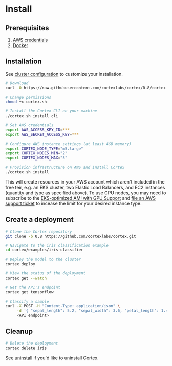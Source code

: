 # Install

## Prerequisites

1. [AWS credentials](aws.md)
2. [Docker](https://docs.docker.com/install)

## Installation

See [cluster configuration](config.md) to customize your installation.

<!-- CORTEX_VERSION_MINOR -->

```bash
# Download
curl -O https://raw.githubusercontent.com/cortexlabs/cortex/0.8/cortex.sh

# Change permissions
chmod +x cortex.sh

# Install the Cortex CLI on your machine
./cortex.sh install cli

# Set AWS credentials
export AWS_ACCESS_KEY_ID=***
export AWS_SECRET_ACCESS_KEY=***

# Configure AWS instance settings (at least 4GB memory)
export CORTEX_NODE_TYPE="m5.large"
export CORTEX_NODES_MIN="2"
export CORTEX_NODES_MAX="5"

# Provision infrastructure on AWS and install Cortex
./cortex.sh install
```

This will create resources in your AWS account which aren't included in the free teir, e.g. an EKS cluster, two Elastic Load Balancers, and EC2 instances (quantity and type as specified above). To use GPU nodes, you may need to subscribe to the [EKS-optimized AMI with GPU Support](https://aws.amazon.com/marketplace/pp/B07GRHFXGM) and [file an AWS support ticket](https://console.aws.amazon.com/support/cases#/create?issueType=service-limit-increase&limitType=ec2-instances) to incease the limit for your desired instance type.

## Create a deployment

<!-- CORTEX_VERSION_MINOR -->

```bash
# Clone the Cortex repository
git clone -b 0.8 https://github.com/cortexlabs/cortex.git

# Navigate to the iris classification example
cd cortex/examples/iris-classifier

# Deploy the model to the cluster
cortex deploy

# View the status of the deployment
cortex get --watch

# Get the API's endpoint
cortex get tensorflow

# Classify a sample
curl -X POST -H "Content-Type: application/json" \
     -d '{ "sepal_length": 5.2, "sepal_width": 3.6, "petal_length": 1.4, "petal_width": 0.3 }' \
     <API endpoint>
```

## Cleanup

```bash
# Delete the deployment
cortex delete iris
```

See [uninstall](uninstall.md) if you'd like to uninstall Cortex.
